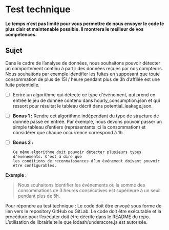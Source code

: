 # Test technique

**Le temps n’est pas limité pour vous permettre de nous envoyer le code le plus clair et
maintenable possible. Il montrera le meilleur de vos compétences.**

## Sujet

Dans le cadre de l’analyse de données, nous souhaitons pouvoir détecter un comportement
continu à partir des données reçues par nos compteurs.
Nous souhaitons par exemple identifier les fuites en supposant que toute consommation de
plus de 15l / heure pendant plus de 3h d’affilée est une fuite potentielle.

- [ ] Ecrire un algorithme qui détecte ce type d’événement, qui prend en entrée le jeu de donnée
      contenu dans hourly_consumption.json et qui ressort pour résultat le tableau décrit dans
      potential_leakage.json.
- [ ] **Bonus 1 :**
      Rendre cet algorithme indépendant du type de structure de donnée passé en entrée.
      Par exemple, nous devons pouvoir passer un simple tableau d’entiers (représentants ici la
      consommation) et considérer que chaque occurrence correspond à 1h.
- [ ] **Bonus 2 :**

      Ce même algorithme doit pouvoir détecter plusieurs types d’événements. C’est à dire que
      les conditions de reconnaissances d’un événement doivent pouvoir être configurables.

**Exemple :**

> Nous souhaitons identifier les événements où la somme des consommations de 3 heures
> consécutives est supérieure à un seuil pendant plus de 5h.

Pour répondre au test technique :
Le code doit être envoyé sous forme de lien vers le repository GitHub ou GitLab.
Le code doit être exécutable et la procédure pour l’exécuter doit être décrite dans le
README du repo.
L’utilisation de librairie telle que lodash/underscore.js est autorisée.
